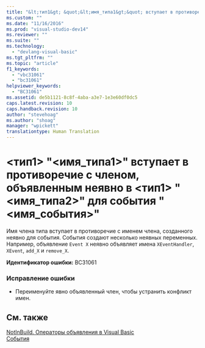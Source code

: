 ```yaml
---
title: "&lt;тип1&gt; &quot;&lt;имя_типа1&gt;&quot; вступает в противоречие с членом, объявленным неявно в &lt;тип1&gt; &quot;&lt;имя_типа2&gt;&quot; для события &quot;&lt;имя_события&gt;&quot; | Microsoft Docs"
ms.custom: ""
ms.date: "11/16/2016"
ms.prod: "visual-studio-dev14"
ms.reviewer: ""
ms.suite: ""
ms.technology: 
  - "devlang-visual-basic"
ms.tgt_pltfrm: ""
ms.topic: "article"
f1_keywords: 
  - "vbc31061"
  - "bc31061"
helpviewer_keywords: 
  - "BC31061"
ms.assetid: de5b1121-8c8f-4aba-a3e7-1e3e60df0dc5
caps.latest.revision: 10
caps.handback.revision: 10
author: "stevehoag"
ms.author: "shoag"
manager: "wpickett"
translationtype: Human Translation
---
```

# &lt;тип1&gt; &quot;&lt;имя_типа1&gt;&quot; вступает в противоречие с членом, объявленным неявно в &lt;тип1&gt; &quot;&lt;имя_типа2&gt;&quot; для события &quot;&lt;имя_события&gt;&quot;
Имя члена типа вступает в противоречие с именем члена, созданного неявно для события. События создают несколько неявных переменных. Например, объявление `Event X` неявно объявляет имена `XEventHandler`, `XEvent`, `add_X` и `remove_X`.  
  
 **Идентификатор ошибки:** BC31061  
  
### Исправление ошибки  
  
-   Переименуйте явно объявленный член, чтобы устранить конфликт имен.  
  
## См. также  
 [NotInBuild. Операторы объявления в Visual Basic](http://msdn.microsoft.com/ru-ru/81f3c398-f45c-4d95-80bf-aa39d1a0fb30)   
 [События](../../visual-basic/programming-guide/language-features/events/events.md)